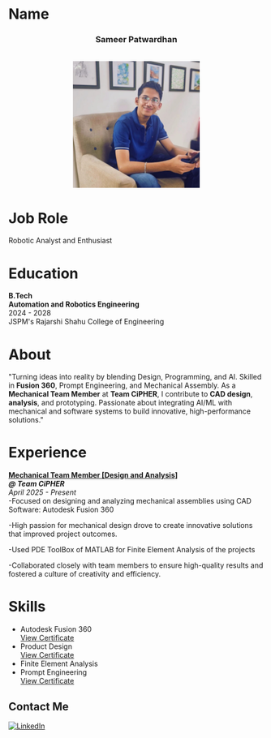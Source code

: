 # Name
<div align="center">
<h3>Sameer Patwardhan</h3><br>
<img src="Sameer.jpg" alt="Profile Photo" height="250" width="250">
<br></div>

# Job Role <!--(Where I see myself in Future)-->
Robotic Analyst and Enthusiast

# Education
**B.Tech** <br>
**Automation and Robotics Engineering** <br>
2024 - 2028 <br>
JSPM's Rajarshi Shahu College of Engineering

# About
"Turning ideas into reality by blending Design, Programming, and AI. Skilled in **Fusion 360**, Prompt Engineering, and Mechanical Assembly. As a **Mechanical Team Member** at **Team CiPHER**, I contribute to **CAD design**, **analysis**, and prototyping. Passionate about integrating AI/ML with mechanical and software systems to build innovative, high-performance solutions."

# Experience
<b><u>Mechanical Team Member [Design and Analysis]</u></b> <br>
<b><i>@ Team CiPHER</i></b> <br>
<i>April 2025 - Present</i> <br>
-Focused on designing and analyzing mechanical assemblies using CAD Software: Autodesk Fusion 360

-High passion for mechanical design drove to create innovative solutions that improved project outcomes.

-Used PDE ToolBox of MATLAB for Finite Element Analysis of the projects

-Collaborated closely with team members to ensure high-quality results and fostered a culture of creativity and efficiency.

# Skills
<ul>
<li>Autodesk Fusion 360</li><a href="">View Certificate</a>
<li>Product Design</li><a href="">View Certificate</a>
<li>Finite Element Analysis</li>
<li>Prompt Engineering</li><a href="Prompt Engineering.pdf">View Certificate</a>
</ul>


## Contact Me
<a href="https://www.linkedin.com/in/sameerpatwardhan11/">
  <img src="https://cdn.jsdelivr.net/gh/devicons/devicon/icons/linkedin/linkedin-original.svg" alt="LinkedIn" width="32" height="32"/>
</a>
